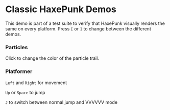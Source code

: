 Classic HaxePunk Demos
======================

This demo is part of a test suite to verify that HaxePunk visually renders the
same on every platform. Press `[` or `]` to change between the different demos.

### Particles

Click to change the color of the particle trail.

### Platformer

`Left` and `Right` for movement

`Up` or `Space` to jump

`J` to switch between normal jump and VVVVVV mode
